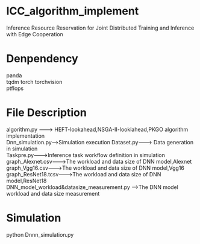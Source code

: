 # ICC_algorithm_implement
Inference Resource Reservation for Joint Distributed Training and Inference with Edge Cooperation
# Denpendency
panda  
tqdm
torch
torchvision  
ptflops  
# File Description
algorithm.py ---> HEFT-lookahead,NSGA-II-looklahead,PKGO algorithm implementation  
Dnn_simulation.py-->Simulation execution 
Dataset.py---> Data generation in simulation  
Taskpre.py--->Inference task workflow definition in simulation  
graph_Alexnet.csv--->The workload and data size of DNN model,Alexnet  
graph_Vgg16.csv--->The workload and data size of DNN model,Vgg16  
graph_ResNet18.tcsv--->The workload and data size of DNN model,ResNet18  
DNN_model_workload&datasize_measurement.py -->The DNN model workload and data size measurement  

# Simulation
python Dnnn_simulation.py
